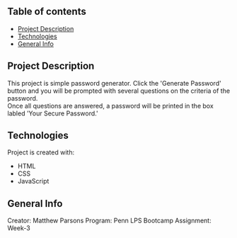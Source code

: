 ## Table of contents
* [Project Description](#project-description)
* [Technologies](#technologies)
* [General Info](#general-info)

## Project Description
This project is simple password generator.  Click the 'Generate Password' button
and you will be prompted with several questions on the criteria of the password.  
Once all questions are answered, a password will be printed in the box labled
'Your Secure Password.'
	
## Technologies
Project is created with:
* HTML
* CSS
* JavaScript
	
## General Info
Creator: Matthew Parsons
Program: Penn LPS Bootcamp
Assignment: Week-3
